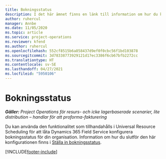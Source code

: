```yaml
---
title: Bokningsstatus
description: I det här ämnet finns en länk till information om hur du konfigurerar bokningsstatus för Project Operations.
author: ruhercul
manager: Annbe
ms.date: 11/05/2020
ms.topic: article
ms.service: project-operations
ms.reviewer: kfend
ms.author: ruhercul
ms.openlocfilehash: 552cf8515b6a858437d9ef0f0cbc56f1bd103878
ms.sourcegitcommit: 3d78338773929121d17ec3386f6cb67bfb2272cc
ms.translationtype: HT
ms.contentlocale: sv-SE
ms.lasthandoff: 04/27/2021
ms.locfileid: "5950106"
---
```

# <a name="booking-statuses"></a>Bokningsstatus

_**Gäller:** Project Operations för resurs- och icke lagerbaserade scenarier, lite distribution – handlar för att proforma-fakturering_

Du kan använda den funktionalitet som tillhandahålls i Universal Resource Scheduling för att låta Dynamics 365 Field Service konfigurera bokningsstatus för din organisation. Information om hur du slutför den här konfigurationen finns i [Ställa in bokningsstatus](/dynamics365/field-service/set-up-booking-statuses).


[!INCLUDE[footer-include](../includes/footer-banner.md)]